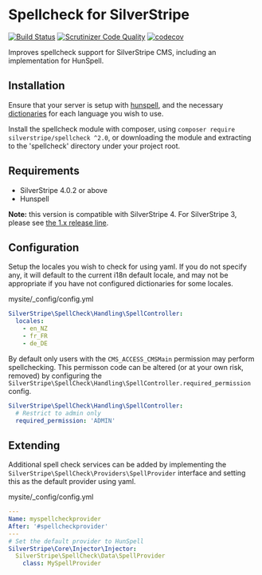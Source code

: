 # Spellcheck for SilverStripe

[![Build Status](https://travis-ci.org/silverstripe/silverstripe-spellcheck.svg?branch=master)](https://travis-ci.org/silverstripe/silverstripe-spellcheck)
[![Scrutinizer Code Quality](https://scrutinizer-ci.com/g/silverstripe/silverstripe-spellcheck/badges/quality-score.png?b=master)](https://scrutinizer-ci.com/g/silverstripe/silverstripe-spellcheck/?branch=master)
[![codecov](https://codecov.io/gh/silverstripe/silverstripe-spellcheck/branch/master/graph/badge.svg)](https://codecov.io/gh/silverstripe/silverstripe-spellcheck)


Improves spellcheck support for SilverStripe CMS, including an implementation for HunSpell.

## Installation

Ensure that your server is setup with [hunspell](http://hunspell.sourceforge.net/), and the necessary
[dictionaries](http://download.services.openoffice.org/files/contrib/dictionaries/) for each language you wish to use.

Install the spellcheck module with composer, using `composer require silverstripe/spellcheck ^2.0`, or downloading
the module and extracting to the 'spellcheck' directory under your project root.

## Requirements

* SilverStripe 4.0.2 or above
* Hunspell

**Note:** this version is compatible with SilverStripe 4. For SilverStripe 3, please see [the 1.x release line](https://github.com/silverstripe/silverstripe-spellcheck/tree/1.0).

## Configuration

Setup the locales you wish to check for using yaml. If you do not specify any, it will default to the current
i18n default locale, and may not be appropriate if you have not configured dictionaries for some locales.

mysite/\_config/config.yml

```yaml
SilverStripe\SpellCheck\Handling\SpellController:
  locales:
    - en_NZ
    - fr_FR
    - de_DE
```

By default only users with the `CMS_ACCESS_CMSMain` permission may perform spellchecking. This permisson
code can be altered (or at your own risk, removed) by configuring the `SilverStripe\SpellCheck\Handling\SpellController.required_permission` config.

```yaml
SilverStripe\SpellCheck\Handling\SpellController:
  # Restrict to admin only
  required_permission: 'ADMIN'
```

## Extending

Additional spell check services can be added by implementing the `SilverStripe\SpellCheck\Providers\SpellProvider` interface and setting this as 
the default provider using yaml.

mysite/\_config/config.yml

```yaml
---
Name: myspellcheckprovider
After: '#spellcheckprovider'
---
# Set the default provider to HunSpell
SilverStripe\Core\Injector\Injector:
  SilverStripe\SpellCheck\Data\SpellProvider
    class: MySpellProvider
```
